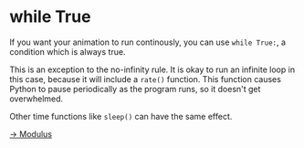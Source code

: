 # while True

If you want your animation to run continously, you can use `while True:`, a condition which is always true. 

This is an exception to the no-infinity rule. It is okay to run an infinite loop in this case, because it will include a `rate()` function. This function causes Python to pause periodically as the program runs, so it doesn't get overwhelmed. 

Other time functions like `sleep()` can have the same effect. 

[-> Modulus](/while-true/08_modulus.md)
